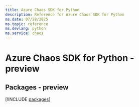 ```yaml
---
title: Azure Chaos SDK for Python
description: Reference for Azure Chaos SDK for Python
ms.date: 07/28/2025
ms.topic: reference
ms.devlang: python
ms.service: chaos
---
```

# Azure Chaos SDK for Python - preview
## Packages - preview
[!INCLUDE [packages](chaos-index.md)]